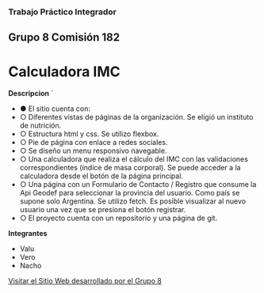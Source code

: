 
### Trabajo Práctico Integrador
## Grupo 8 Comisión 182
# Calculadora IMC

**Descripcion**
`
- ● El sitio cuenta con:
- ○ Diferentes vistas de páginas de la organización. Se eligió un instituto de nutrición.
- ○ Estructura html y css. Se utilizo flexbox.
- ○ Pie de página con enlace a redes sociales.
- ○ Se diseño un menu responsivo navegable.
- ○ Una calculadora que realiza el cálculo del IMC con las validaciones correspondientes (índice de masa corporal). Se puede acceder a la calculadora desde el botón de la página principal.
- ○ Una página con un Formulario de Contacto / Registro que consume la Api Geodef para seleccionar la provincia del usuario. Como país se supone solo Argentina. Se utilizo fetch. Es posible visualizar al nuevo usuario una vez que se presiona el botón registrar.
- ○ El proyecto cuenta con un repositorio y una página de git.

**Integrantes**
-    Valu
-    Vero
-    Nacho

[Visitar el Sitio Web desarrollado por el Grupo 8](https://grupo-8-192.github.io/)